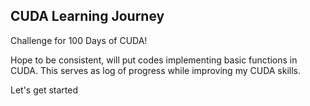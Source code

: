 
## CUDA Learning Journey

Challenge for 100 Days of CUDA!

Hope to be consistent, will put codes implementing basic functions in CUDA.
This serves as log of progress while improving my CUDA skills.

Let's get started
